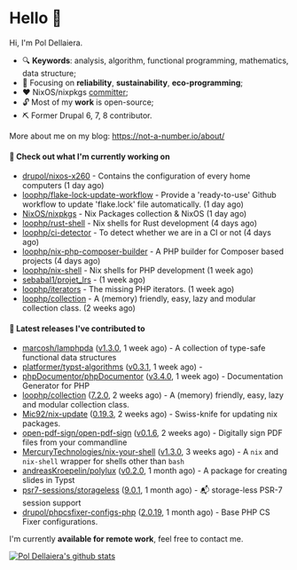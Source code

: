 # Hello 👋

Hi, I'm Pol Dellaiera.

- 🔍 **Keywords**: analysis, algorithm, functional programming, mathematics, data structure;
- 🎯 Focusing on **reliability**, **sustainability**, **eco-programming**;
- ❤️ NixOS/nixpkgs [committer](https://github.com/orgs/NixOS/teams/nixpkgs-committers?query=drupol);
- 🔓 Most of my **work** is open-source;
- ⛏️ Former Drupal 6, 7, 8 contributor.

More about me on my blog: https://not-a-number.io/about/

#### 👷 Check out what I'm currently working on

- [drupol/nixos-x260](https://github.com/drupol/nixos-x260) - Contains the configuration of every home computers (1 day ago)
- [loophp/flake-lock-update-workflow](https://github.com/loophp/flake-lock-update-workflow) - Provide a &#39;ready-to-use&#39; Github workflow to update &#39;flake.lock&#39; file automatically. (1 day ago)
- [NixOS/nixpkgs](https://github.com/NixOS/nixpkgs) - Nix Packages collection &amp; NixOS (1 day ago)
- [loophp/rust-shell](https://github.com/loophp/rust-shell) - Nix shells for Rust development (4 days ago)
- [loophp/ci-detector](https://github.com/loophp/ci-detector) - To detect whether we are in a CI or not (4 days ago)
- [loophp/nix-php-composer-builder](https://github.com/loophp/nix-php-composer-builder) - A PHP builder for Composer based projects (4 days ago)
- [loophp/nix-shell](https://github.com/loophp/nix-shell) - Nix shells for PHP development (1 week ago)
- [sebabal1/projet_lrs](https://github.com/sebabal1/projet_lrs) -  (1 week ago)
- [loophp/iterators](https://github.com/loophp/iterators) - The missing PHP iterators. (1 week ago)
- [loophp/collection](https://github.com/loophp/collection) - A (memory) friendly, easy, lazy and modular collection class. (2 weeks ago)

#### 🔭 Latest releases I've contributed to

- [marcosh/lamphpda](https://github.com/marcosh/lamphpda) ([v1.3.0](https://github.com/marcosh/lamphpda/releases/tag/v1.3.0), 1 week ago) - A collection of type-safe functional data structures
- [platformer/typst-algorithms](https://github.com/platformer/typst-algorithms) ([v0.3.1](https://github.com/platformer/typst-algorithms/releases/tag/v0.3.1), 1 week ago) - 
- [phpDocumentor/phpDocumentor](https://github.com/phpDocumentor/phpDocumentor) ([v3.4.0](https://github.com/phpDocumentor/phpDocumentor/releases/tag/v3.4.0), 1 week ago) - Documentation Generator for PHP 
- [loophp/collection](https://github.com/loophp/collection) ([7.2.0](https://github.com/loophp/collection/releases/tag/7.2.0), 2 weeks ago) - A (memory) friendly, easy, lazy and modular collection class.
- [Mic92/nix-update](https://github.com/Mic92/nix-update) ([0.19.3](https://github.com/Mic92/nix-update/releases/tag/0.19.3), 2 weeks ago) - Swiss-knife for updating nix packages.
- [open-pdf-sign/open-pdf-sign](https://github.com/open-pdf-sign/open-pdf-sign) ([v0.1.6](https://github.com/open-pdf-sign/open-pdf-sign/releases/tag/v0.1.6), 2 weeks ago) - Digitally sign PDF files from your commandline
- [MercuryTechnologies/nix-your-shell](https://github.com/MercuryTechnologies/nix-your-shell) ([v1.3.0](https://github.com/MercuryTechnologies/nix-your-shell/releases/tag/v1.3.0), 3 weeks ago) - A `nix` and `nix-shell` wrapper for shells other than `bash`
- [andreasKroepelin/polylux](https://github.com/andreasKroepelin/polylux) ([v0.2.0](https://github.com/andreasKroepelin/polylux/releases/tag/v0.2.0), 1 month ago) - A package for creating slides in Typst
- [psr7-sessions/storageless](https://github.com/psr7-sessions/storageless) ([9.0.1](https://github.com/psr7-sessions/storageless/releases/tag/9.0.1), 1 month ago) - :mailbox_with_mail: storage-less PSR-7 session support
- [drupol/phpcsfixer-configs-php](https://github.com/drupol/phpcsfixer-configs-php) ([2.0.19](https://github.com/drupol/phpcsfixer-configs-php/releases/tag/2.0.19), 1 month ago) - Base PHP CS Fixer configurations.

I'm currently **available for remote work**, feel free to contact me.

[![Pol Dellaiera's github stats](https://github-readme-stats.vercel.app/api?username=drupol&count_private=true&show_icons=true)](https://github.com/drupol)
